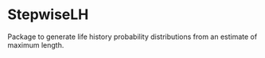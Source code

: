 # StepwiseLH
Package to generate life history probability distributions from an estimate of maximum length.
